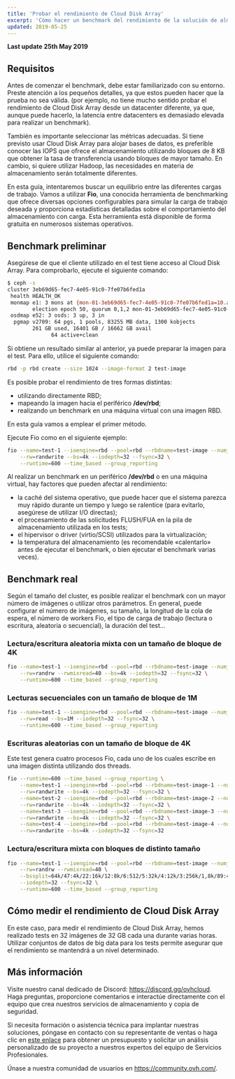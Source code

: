 ```yaml
---
title: 'Probar el rendimiento de Cloud Disk Array'
excerpt: 'Cómo hacer un benchmark del rendimiento de la solución de almacenamiento Cloud Disk Array'
updated: 2019-05-25
---
```


**Last update 25th May 2019**

## Requisitos
Antes de comenzar el benchmark, debe estar familiarizado con su entorno. Preste atención a los pequeños detalles, ya que estos pueden hacer que la prueba no sea válida. (por ejemplo, no tiene mucho sentido probar el rendimiento de Cloud Disk Array desde un datacenter diferente, ya que, aunque puede hacerlo, la latencia entre datacenters es demasiado elevada para realizar un benchmark).

También es importante seleccionar las métricas adecuadas. Si tiene previsto usar Cloud Disk Array para alojar bases de datos, es preferible conocer las IOPS que ofrece el almacenamiento utilizando bloques de 8 KB que obtener la tasa de transferencia usando bloques de mayor tamaño. En cambio, si quiere utilizar Hadoop, las necesidades en materia de almacenamiento serán totalmente diferentes.

En esta guía, intentaremos buscar un equilibrio entre las diferentes cargas de trabajo. Vamos a utilizar **Fio**, una conocida herramienta de benchmarking que ofrece diversas opciones configurables para simular la carga de trabajo deseada y proporciona estadísticas detalladas sobre el comportamiento del almacenamiento con carga. Esta herramienta está disponible de forma gratuita en numerosos sistemas operativos.


## Benchmark preliminar
Asegúrese de que el cliente utilizado en el test tiene acceso al Cloud Disk Array. Para comprobarlo, ejecute el siguiente comando:


```bash
$ ceph -s
cluster 3eb69d65-fec7-4e05-91c0-7fe07b6fed1a
 health HEALTH_OK
 monmap e1: 3 mons at {mon-01-3eb69d65-fec7-4e05-91c0-7fe07b6fed1a=10.a.b.x:6789/0,mon-02-3eb69d65-fec7-4e05-91c0-7fe07b6fed1a=10..a.b.y:6789/0,mon-03-3eb69d65-fec7-4e05-91c0-7fe07b6fed1a=10.a.b.z:6789/0}
        election epoch 50, quorum 0,1,2 mon-01-3eb69d65-fec7-4e05-91c0-7fe07b6fed1a,mon-02-3eb69d65-fec7-4e05-91c0-7fe07b6fed1a,mon-03-3eb69d65-fec7-4e05-91c0-7fe07b6fed1a
 osdmap e52: 3 osds: 3 up, 3 in
  pgmap v2709: 64 pgs, 1 pools, 83255 MB data, 1300 kobjects
        261 GB used, 16401 GB / 16662 GB avail
              64 active+clean
```

Si obtiene un resultado similar al anterior, ya puede preparar la imagen para el test. Para ello, utilice el siguiente comando:


```bash
rbd -p rbd create --size 1024 --image-format 2 test-image
```

Es posible probar el rendimiento de tres formas distintas:

- utilizando directamente RBD;
- mapeando la imagen hacia el periférico **/dev/rbd**;
- realizando un benchmark en una máquina virtual con una imagen RBD.

En esta guía vamos a emplear el primer método.

Ejecute Fio como en el siguiente ejemplo:


```bash
fio --name=test-1 --ioengine=rbd --pool=rbd --rbdname=test-image --numjobs=1 \
    --rw=randwrite --bs=4k --iodepth=32 --fsync=32 \
    --runtime=600 --time_based --group_reporting
```

Al realizar un benchmark en un periférico **/dev/rbd** o en una máquina virtual, hay factores que pueden afectar al rendimiento:

- la caché del sistema operativo, que puede hacer que el sistema parezca muy rápido durante un tiempo y luego se ralentice (para evitarlo, asegúrese de utilizar I/O directas);
- el procesamiento de las solicitudes FLUSH/FUA en la pila de almacenamiento utilizada en los tests;
- el hipervisor o driver (virtio/SCSI) utilizados para la virtualización;
- la temperatura del almacenamiento (es recomendable «calentarlo» antes de ejecutar el benchmark, o bien ejecutar el benchmark varias veces).


## Benchmark real
Según el tamaño del cluster, es posible realizar el benchmark con un mayor número de imágenes o utilizar otros parámetros. En general, puede configurar el número de imágenes, su tamaño, la longitud de la cola de espera, el número de workers Fio, el tipo de carga de trabajo (lectura o escritura, aleatoria o secuencial), la duración del test...


### Lectura/escritura aleatoria mixta con un tamaño de bloque de 4K

```bash
fio --name=test-1 --ioengine=rbd --pool=rbd --rbdname=test-image --numjobs=1 \
    --rw=randrw --rwmixread=40 --bs=4k --iodepth=32 --fsync=32 \
    --runtime=600 --time_based --group_reporting
```


### Lecturas secuenciales con un tamaño de bloque de 1M

```bash
fio --name=test-1 --ioengine=rbd --pool=rbd --rbdname=test-image --numjobs=1 \
    --rw=read --bs=1M --iodepth=32 --fsync=32 \
    --runtime=600 --time_based --group_reporting
```


### Escrituras aleatorias con un tamaño de bloque de 4K
Este test genera cuatro procesos Fio, cada uno de los cuales escribe en una imagen distinta utilizando dos threads.


```bash
fio --runtime=600 --time_based --group_reporting \
    --name=test-1 --ioengine=rbd --pool=rbd --rbdname=test-image-1 --numjobs=2 \
    --rw=randwrite --bs=4k --iodepth=32 --fsync=32 \
    --name=test-2 --ioengine=rbd --pool=rbd --rbdname=test-image-2 --numjobs=2 \
    --rw=randwrite --bs=4k --iodepth=32 --fsync=32 \
    --name=test-3 --ioengine=rbd --pool=rbd --rbdname=test-image-3 --numjobs=2 \
    --rw=randwrite --bs=4k --iodepth=32 --fsync=32 \
    --name=test-4 --ioengine=rbd --pool=rbd --rbdname=test-image-4 --numjobs=2 \
    --rw=randwrite --bs=4k --iodepth=32 --fsync=32
```


### Lectura/escritura mixta con bloques de distinto tamaño

```bash
fio --name=test-1 --ioengine=rbd --pool=rbd --rbdname=test-image --numjobs=1 \
    --rw=randrw --rwmixread=40 \
    --bssplit=64k/47:4k/22:16k/12:8k/6:512/5:32k/4:12k/3:256k/1,8k/89:4k/11 \
    --iodepth=32 --fsync=32 \
    --runtime=600 --time_based --group_reporting
```


## Cómo medir el rendimiento de Cloud Disk Array
En este caso, para medir el rendimiento de Cloud Disk Array, hemos realizado tests en 32 imágenes de 32 GB cada una durante varias horas. Utilizar conjuntos de datos de big data para los tests permite asegurar que el rendimiento se mantendrá a un nivel determinado.


## Más información

Visite nuestro canal dedicado de Discord: <https://discord.gg/ovhcloud>. Haga preguntas, proporcione comentarios e interactúe directamente con el equipo que crea nuestros servicios de almacenamiento y copia de seguridad.

Si necesita formación o asistencia técnica para implantar nuestras soluciones, póngase en contacto con su representante de ventas o haga clic en [este enlace](https://www.ovhcloud.com/es-es/professional-services/) para obtener un presupuesto y solicitar un análisis personalizado de su proyecto a nuestros expertos del equipo de Servicios Profesionales.

Únase a nuestra comunidad de usuarios en <https://community.ovh.com/>.
